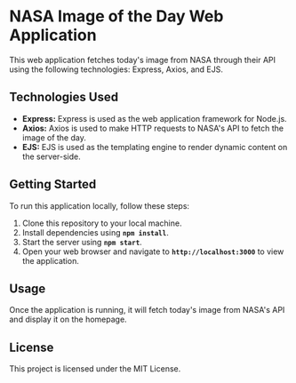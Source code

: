 # NASA Image of the Day Web Application
This web application fetches today's image from NASA through their API using the following technologies: Express, Axios, and EJS.

## Technologies Used
* **Express:** Express is used as the web application framework for Node.js.
* **Axios:** Axios is used to make HTTP requests to NASA's API to fetch the image of the day.
* **EJS:** EJS is used as the templating engine to render dynamic content on the server-side.

## Getting Started
To run this application locally, follow these steps:

1. Clone this repository to your local machine.
2. Install dependencies using **`npm install`**.
3. Start the server using **`npm start`**.
4. Open your web browser and navigate to **`http://localhost:3000`** to view the application.

## Usage
Once the application is running, it will fetch today's image from NASA's API and display it on the homepage.

## License
This project is licensed under the MIT License.